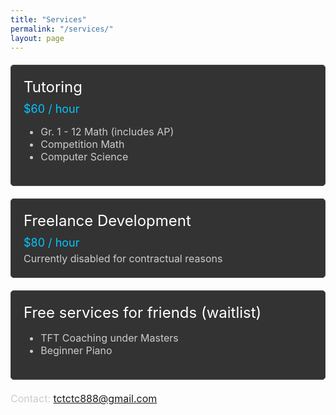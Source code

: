 ```yaml
---
title: "Services"
permalink: "/services/"
layout: page
---
```


<style>
  .service-container {
    border: 1px solid #444;
    padding: 20px;
    margin: 20px 0;
    background-color: #333;
    border-radius: 5px;
  }

  .service-title {
    font-size: 24px;
    margin-bottom: 10px;
    color: #fff;
  }

  .service-price {
    font-size: 18px;
    color: #00c7ff;
  }

  .service-description {
    font-size: 16px;
    margin-top: 5px;
    color: #ccc;
  }

  .contact-info {
    margin-top: 20px;
    font-size: 16px;
    color: #ccc;
  }
</style>

<div class="service-container">
  <div class="service-title">Tutoring</div>
  <div class="service-price">$60 / hour</div>
  <div class="service-description">
    <ul>
      <li>Gr. 1 - 12 Math (includes AP)</li>
      <li>Competition Math</li>
      <li>Computer Science</li>
    </ul>
  </div>
</div>

<div class="service-container">
  <div class="service-title">Freelance Development</div>
  <div class="service-price">$80 / hour</div>
  <div class="service-description">
    Currently disabled for contractual reasons
  </div>
</div>

<div class="service-container">
  <div class="service-title">Free services for friends (waitlist)</div>
  <div class="service-description">
    <ul>
      <li>TFT Coaching under Masters</li>
      <li>Beginner Piano</li>
    </ul>
  </div>
</div>

<div class="contact-info">
  Contact: <a href="mailto:tctctc888@gmail.com">tctctc888@gmail.com</a>
</div>
